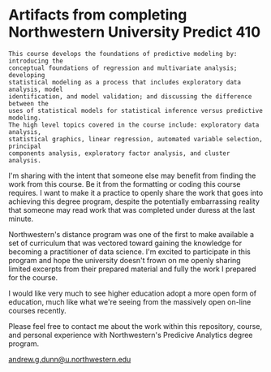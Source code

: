 Artifacts from completing Northwestern University Predict 410
=============================================================

    This course develops the foundations of predictive modeling by: introducing the
    conceptual foundations of regression and multivariate analysis; developing
    statistical modeling as a process that includes exploratory data analysis, model
    identification, and model validation; and discussing the difference between the
    uses of statistical models for statistical inference versus predictive modeling.
    The high level topics covered in the course include: exploratory data analysis,
    statistical graphics, linear regression, automated variable selection, principal
    components analysis, exploratory factor analysis, and cluster analysis.

I'm sharing with the intent that someone else may benefit from finding the work
from this course. Be it from the formatting or coding this course requires. I
want to make it a practice to openly share the work that goes into achieving
this degree program, despite the potentially embarrassing reality that someone
may read work that was completed under duress at the last minute.

Northwestern's distance program was one of the first to make available a set of
curriculum that was vectored toward gaining the knowledge for becoming a
practitioner of data science. I'm excited to participate in this program and
hope the university doesn't frown on me openly sharing limited excerpts from
their prepared material and fully the work I prepared for the course.

I would like very much to see higher education adopt a more open form of
education, much like what we're seeing from the massively open on-line courses
recently.

Please feel free to contact me about the work within this repository, course,
and personal experience with Northwestern's Predicive Analytics degree program.

andrew.g.dunn@u.northwestern.edu